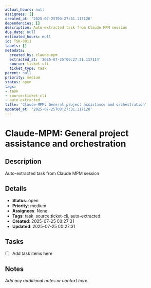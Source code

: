 ```yaml
---
actual_hours: null
assignees: []
created_at: '2025-07-25T00:27:31.117120'
dependencies: []
description: Auto-extracted task from Claude MPM session
due_date: null
estimated_hours: null
id: TSK-0011
labels: []
metadata:
  created_by: claude-mpm
  extracted_at: '2025-07-25T00:27:31.117114'
  source: ticket-cli
  ticket_type: task
parent: null
priority: medium
status: open
tags:
- task
- source:ticket-cli
- auto-extracted
title: 'Claude-MPM: General project assistance and orchestration'
updated_at: '2025-07-25T00:27:31.117120'
---
```


# Claude-MPM: General project assistance and orchestration

## Description
Auto-extracted task from Claude MPM session

## Details
- **Status**: open
- **Priority**: medium
- **Assignees**: None
- **Tags**: task, source:ticket-cli, auto-extracted
- **Created**: 2025-07-25 00:27:31
- **Updated**: 2025-07-25 00:27:31

## Tasks
- [ ] Add task items here

## Notes
_Add any additional notes or context here._
